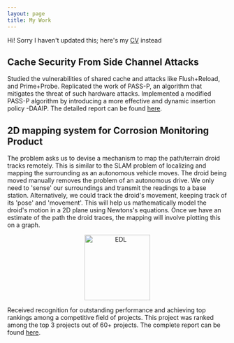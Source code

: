 ```yaml
---
layout: page
title: My Work
---
```


Hi! Sorry I haven't updated this; here's my [CV](/assets/CV.pdf) instead



## Cache Security From Side Channel Attacks
Studied the vulnerabilities of shared cache and attacks like Flush+Reload, and Prime+Probe. Replicated the work of PASS-P, an algorithm that mitigates the threat of such hardware attacks. Implemented a modified PASS-P algorithm by introducing a more effective and dynamic insertion policy -DAAIP. The detailed report can be found [here](/assets/Rishabh_200260041_RnD_report.pdf).

## 2D mapping system for Corrosion Monitoring Product
The problem asks us to devise a mechanism to map the path/terrain droid tracks remotely. This is similar to the SLAM problem of localizing and mapping the surrounding as an autonomous vehicle moves. The droid being moved manually removes the problem of an autonomous drive. We only need to 'sense' our surroundings and transmit the readings to a base station. Alternatively, we could track the droid's movement, keeping track of its 'pose' and 'movement'. This will help us mathematically model the droid's motion in a 2D plane using Newtons's equations. Once we have an estimate of the path the droid traces, the mapping will involve plotting this on a graph.

<p align="center">
<img src="https://github.com/borlaugg/borlaugg.github.io/assets/img/EDL.jpg" alt="EDL" width="150"/>               
</p>

Received recognition for outstanding performance and achieving top rankings among a competitive field of projects. This project was ranked among the top 3 projects out of 60+ projects.
The complete report can be found [here](/assets/EDL_DESIGN.pdf).

